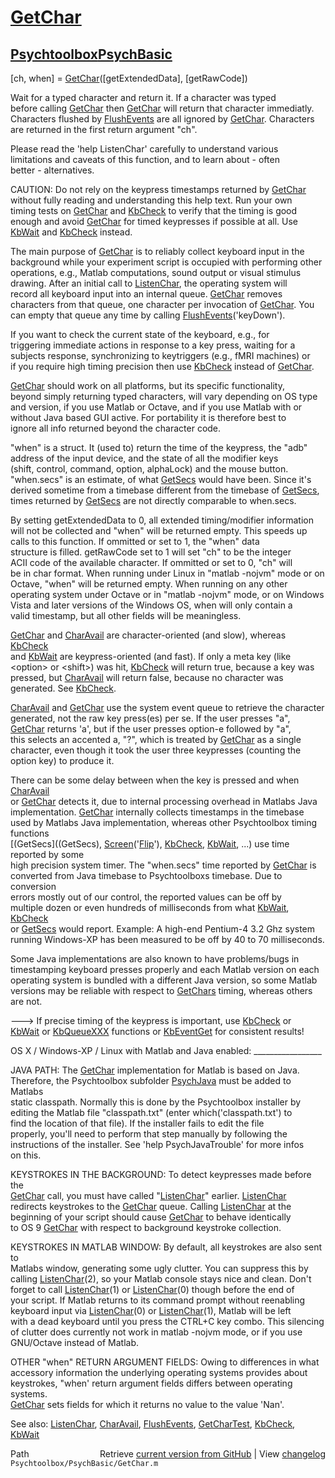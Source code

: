 # [GetChar](GetChar)
## [Psychtoolbox](Psychtoolbox)[PsychBasic](PsychBasic)

[ch, when] = [GetChar](GetChar)([getExtendedData], [getRawCode])  
  
Wait for a typed character and return it.  If a character was typed  
before calling [GetChar](GetChar) then [GetChar](GetChar) will return that character immediatly.  
Characters flushed by [FlushEvents](FlushEvents) are all ignored by [GetChar](GetChar). Characters  
are returned in the first return argument "ch".  
  
Please read the 'help ListenChar' carefully to understand various  
limitations and caveats of this function, and to learn about - often  
better - alternatives.  
  
CAUTION: Do not rely on the keypress timestamps returned by [GetChar](GetChar)  
without fully reading and understanding this help text. Run your own  
timing tests on [GetChar](GetChar) and [KbCheck](KbCheck) to verify that the timing is good  
enough and avoid [GetChar](GetChar) for timed keypresses if possible at all. Use  
[KbWait](KbWait) and [KbCheck](KbCheck) instead.  
  
The main purpose of [GetChar](GetChar) is to reliably collect keyboard input in the  
background while your experiment script is occupied with performing other  
operations, e.g., Matlab computations, sound output or visual stimulus  
drawing. After an initial call to [ListenChar](ListenChar), the operating system will  
record all keyboard input into an internal queue. [GetChar](GetChar) removes  
characters from that queue, one character per invocation of [GetChar](GetChar). You  
can empty that queue any time by calling [FlushEvents](FlushEvents)('keyDown').  
  
If you want to check the current state of the keyboard, e.g., for  
triggering immediate actions in response to a key press, waiting for a  
subjects response, synchronizing to keytriggers (e.g., fMRI machines) or  
if you require high timing precision then use [KbCheck](KbCheck) instead of [GetChar](GetChar).  
  
[GetChar](GetChar) should work on all platforms, but its specific functionality,  
beyond simply returning typed characters, will vary depending on OS type  
and version, if you use Matlab or Octave, and if you use Matlab with or  
without Java based GUI active. For portability it is therefore best to  
ignore all info returned beyond the character code.  
  
"when" is a struct. It (used to) return the time of the keypress, the "adb"  
address of the input device, and the state of all the modifier keys  
(shift, control, command, option, alphaLock) and the mouse button.  
"when.secs" is an estimate, of what [GetSecs](GetSecs) would have been. Since it's  
derived sometime from a timebase different from the timebase of [GetSecs](GetSecs),  
times returned by [GetSecs](GetSecs) are not directly comparable to when.secs.  
  
By setting getExtendedData to 0, all extended timing/modifier information  
will not be collected and "when" will be returned empty.  This speeds up  
calls to this function. If ommitted or set to 1, the "when" data  
structure is filled.  getRawCode set to 1 will set "ch" to be the integer  
ACII code of the available character.  If ommitted or set to 0, "ch" will  
be in char format. When running under Linux in "matlab -nojvm" mode or on  
Octave, "when" will be returned empty. When running on any other  
operating system under Octave or in "matlab -nojvm" mode, or on Windows  
Vista and later versions of the Windows OS, when will only contain a  
valid timestamp, but all other fields will be meaningless.  
  
[GetChar](GetChar) and [CharAvail](CharAvail) are character-oriented (and slow), whereas [KbCheck](KbCheck)  
and [KbWait](KbWait) are keypress-oriented (and fast). If only a meta key (like  
<option\> or <shift\>) was hit, [KbCheck](KbCheck) will return true, because a key was  
pressed, but [CharAvail](CharAvail) will return false, because no character was  
generated. See [KbCheck](KbCheck).  
  
[CharAvail](CharAvail) and [GetChar](GetChar) use the system event queue to retrieve the character  
generated, not the raw key press(es) per se. If the user presses "a",  
[GetChar](GetChar) returns 'a', but if the user presses option-e followed by "a",  
this selects an accented a, "?", which is treated by [GetChar](GetChar) as a single  
character, even though it took the user three keypresses (counting the  
option key) to produce it.  
  
There can be some delay between when the key is pressed and when [CharAvail](CharAvail)  
or [GetChar](GetChar) detects it, due to internal processing overhead in Matlabs Java  
implementation. [GetChar](GetChar) internally collects timestamps in the timebase  
used by Matlabs Java implementation, whereas other Psychtoolbox timing functions  
[(GetSecs]((GetSecs), [Screen](Screen)('[Flip](Flip)'), [KbCheck](KbCheck), [KbWait](KbWait), ...) use time reported by some  
high precision system timer. The "when.secs" time reported by [GetChar](GetChar) is  
converted from Java timebase to Psychtoolboxs timebase. Due to conversion  
errors mostly out of our control, the reported values can be off by  
multiple dozen or even hundreds of milliseconds from what [KbWait](KbWait), [KbCheck](KbCheck)  
or [GetSecs](GetSecs) would report. Example: A high-end Pentium-4 3.2 Ghz system  
running Windows-XP has been measured to be off by 40 to 70 milliseconds.  
  
Some Java implementations are also known to have problems/bugs in  
timestamping keyboard presses properly and each Matlab version on each  
operating system is bundled with a different Java version, so some Matlab  
versions may be reliable with respect to [GetChars](GetChars) timing, whereas others  
are not.  
  
---\> If precise timing of the keypress is important, use [KbCheck](KbCheck) or  
[KbWait](KbWait) or [KbQueueXXX](KbQueueXXX) functions or [KbEventGet](KbEventGet) for consistent results!  
  
OS X / Windows-XP / Linux with Matlab and Java enabled: \_\_\_\_\_\_\_\_\_\_\_\_\_\_\_\_\_  
  
JAVA PATH: The [GetChar](GetChar) implementation for Matlab is based on Java.  
Therefore, the Psychtoolbox subfolder [PsychJava](PsychJava) must be added to Matlabs  
static classpath. Normally this is done by the Psychtoolbox installer by  
editing the Matlab file "classpath.txt" (enter which('classpath.txt') to  
find the location of that file). If the installer fails to edit the file  
properly, you'll need to perform that step manually by following the  
instructions of the installer. See 'help PsychJavaTrouble' for more infos  
on this.  
  
KEYSTROKES IN THE BACKGROUND: To detect keypresses made before the  
[GetChar](GetChar) call, you must have called "[ListenChar](ListenChar)" earlier.  [ListenChar](ListenChar)  
redirects keystrokes to the [GetChar](GetChar) queue. Calling [ListenChar](ListenChar) at the  
beginning of your script should cause [GetChar](GetChar) to behave identically  
to OS 9 [GetChar](GetChar) with respect to background keystroke collection.  
  
KEYSTROKES IN MATLAB WINDOW: By default, all keystrokes are also sent to  
Matlabs window, generating some ugly clutter. You can suppress this by  
calling [ListenChar](ListenChar)(2), so your Matlab console stays nice and clean. Don't  
forget to call [ListenChar](ListenChar)(1) or [ListenChar](ListenChar)(0) though before the end of  
your script. If Matlab returns to its command prompt without reenabling  
keyboard input via [ListenChar](ListenChar)(0) or [ListenChar](ListenChar)(1), Matlab will be left  
with a dead keyboard until you press the CTRL+C key combo. This silencing  
of clutter does currently not work in matlab -nojvm mode, or if you use  
GNU/Octave instead of Matlab.  
  
OTHER "when" RETURN ARGUMENT FIELDS: Owing to differences in what  
accessory information the underlying operating systems provides about  
keystrokes, "when' return argument fields differs between operating systems.  
[GetChar](GetChar) sets fields for which it returns no value to the value 'Nan'.    
  
See also: [ListenChar](ListenChar), [CharAvail](CharAvail), [FlushEvents](FlushEvents), [GetCharTest](GetCharTest), [KbCheck](KbCheck),  
[KbWait](KbWait)  




<div class="code_header" style="text-align:right;">
  <span style="float:left;">Path&nbsp;&nbsp;</span> <span class="counter">Retrieve <a href=
  "https://raw.github.com/Psychtoolbox-3/Psychtoolbox-3/beta/Psychtoolbox/PsychBasic/GetChar.m">current version from GitHub</a> | View <a href=
  "https://github.com/Psychtoolbox-3/Psychtoolbox-3/commits/beta/Psychtoolbox/PsychBasic/GetChar.m">changelog</a></span>
</div>
<div class="code">
  <code>Psychtoolbox/PsychBasic/GetChar.m</code>
</div>

